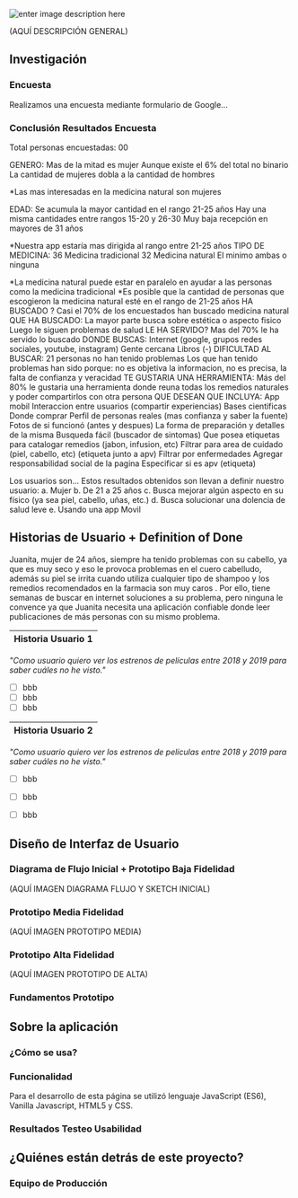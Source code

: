![enter image description here](http://subirimagen.me/uploads/20190207184509.png)

(AQUÍ DESCRIPCIÓN GENERAL)

## Investigación

### Encuesta

Realizamos una encuesta mediante formulario de Google...

### Conclusión Resultados Encuesta
Total personas encuestadas: 00

GENERO:
Mas de la mitad es mujer
Aunque existe el 6% del total no binario
La cantidad de mujeres dobla a la cantidad de hombres

*Las mas interesadas en la medicina natural son mujeres

EDAD:
Se acumula la mayor cantidad en el rango 21-25 años
Hay una misma cantidades entre rangos 15-20 y 26-30
Muy baja recepción en mayores de 31 años

*Nuestra app estaría mas dirigida al rango entre 21-25 años
TIPO DE MEDICINA:
36 Medicina tradicional
32 Medicina natural
El minimo ambas o ninguna

*La medicina natural puede estar en paralelo en ayudar a las personas como la medicina tradicional
*Es posible que la cantidad de personas que escogieron la medicina natural esté en el rango de 21-25 años
HA BUSCADO ?
Casi el 70% de los encuestados han buscado medicina natural
QUE HA BUSCADO:
La mayor parte busca sobre estética o aspecto fisico
Luego le siguen problemas de salud
LE HA SERVIDO?
Mas del 70% le ha servido lo buscado
DONDE BUSCAS:
Internet (google, grupos redes sociales, youtube, instagram)
Gente cercana
Libros (-)
DIFICULTAD AL BUSCAR:
21 personas no han tenido problemas
Los que han tenido problemas han sido porque: no es objetiva la informacion, no es precisa, la falta de confianza y veracidad
TE GUSTARIA UNA HERRAMIENTA:
Más del 80% le gustaria una herramienta donde reuna todas los remedios naturales y poder compartirlos con otra persona
QUE DESEAN QUE INCLUYA:
App mobil
Interaccion entre usuarios (compartir experiencias)
Bases cientificas
Donde comprar
Perfil de personas reales (mas confianza y saber la fuente)
Fotos de si funcionó (antes y despues)
La forma de preparación y detalles de la misma
Busqueda fácil (buscador de sintomas)
Que posea etiquetas para catalogar remedios (jabon, infusion, etc)
Filtrar para area de cuidado (piel, cabello, etc) (etiqueta junto a apv)
Filtrar por enfermedades
Agregar responsabilidad social de la pagina
Especificar si es apv (etiqueta)



Los usuarios son...
Estos resultados obtenidos son llevan a definir nuestro usuario:
a. Mujer
b. De 21 a 25 años
c. Busca mejorar algún aspecto en su físico (ya sea piel, cabello, uñas, etc.)
d. Busca solucionar una dolencia de salud leve
e. Usando una app Movil




## Historias de Usuario + Definition of Done

Juanita, mujer de 24 años, siempre ha tenido problemas con su cabello, ya que es muy seco y eso le provoca problemas en el cuero cabelludo, además su piel se irrita cuando utiliza cualquier tipo de shampoo y los remedios recomendados en la farmacia son muy caros . Por ello, tiene semanas de buscar en internet soluciones a su problema, pero ninguna le convence ya que Juanita necesita una aplicación confiable donde leer publicaciones de más personas con su mismo problema.

|Historia Usuario 1
|--------------------------|
_"Como usuario quiero ver los estrenos de películas entre 2018 y 2019 para saber cuáles no he visto."_
 - [ ] bbb
 - [ ] bbb
 - [ ] bbb

|Historia Usuario 2
|--------------------------|
_"Como usuario quiero ver los estrenos de películas entre 2018 y 2019 para saber cuáles no he visto."_
 - [ ] bbb
 - [ ] bbb
 - [ ] bbb





## Diseño de Interfaz de Usuario

### Diagrama de Flujo Inicial + Prototipo  Baja Fidelidad

(AQUÍ IMAGEN DIAGRAMA FLUJO Y SKETCH INICIAL)

### Prototipo Media Fidelidad
(AQUÍ  IMAGEN PROTOTIPO MEDIA)
### Prototipo Alta Fidelidad
(AQUÍ  IMAGEN PROTOTIPO DE ALTA)

### Fundamentos Prototipo

## Sobre la aplicación

### ¿Cómo se usa?

### Funcionalidad
Para el desarrollo de esta página se utilizó lenguaje JavaScript (ES6), Vanilla Javascript, HTML5 y CSS.

### Resultados Testeo Usabilidad


## ¿Quiénes están detrás de este proyecto?

### Equipo de Producción
